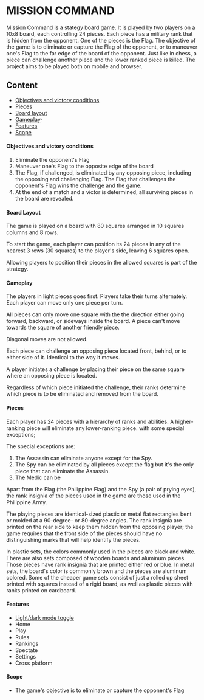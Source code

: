 

# MISSION COMMAND

Mission Command is a stategy board game. It is played by two players on a 10x8 board, each controlling 24 pieces. Each piece has a military rank that is hidden from the opponent. One of the pieces is the Flag. The objective of the game is to eliminate or capture the Flag of the opponent, or to maneuver one's Flag to the far edge of the board of the opponent. Just like in chess, a piece can challenge another piece and the lower ranked piece is killed. The project aims to be played both on mobile and browser.

## Content

- [Objectives and victory conditions](#Objectives-and-victory-conditions)
- [Pieces](#Pieces)
- [Board layout](#Board-layout)
- [Gameplay](#Gameplay)- 
- [Features](#Features)
- [Scope](#Scope)

#### Objectives and victory conditions
1. Eliminate the opponent's Flag
2. Maneuver one's Flag to the opposite edge of the board 
3. The Flag, if challenged, is eliminated by any opposing piece, including the opposing and challenging Flag. The Flag that challenges the opponent's Flag wins the challenge and the game.
4. At the end of a match and a victor is determined, all surviving pieces in the board are revealed.

#### Board Layout
The game is played on a board with 80 squares arranged in 10 squares columns and 8 rows.

To start the game, each player can position its 24 pieces in any of the nearest 3 rows (30 squares) to the player's side, leaving 6 squares open.

Allowing players to position their pieces in the allowed squares is part of the strategy.

#### Gameplay
The players in light pieces goes first. Players take their turns alternately. Each player can move only one piece per turn.

All pieces can only move one square with the the direction either going forward, backward, or sideways inside the board. A piece can't move towards the square of another friendly piece. 

Diagonal moves are not allowed.

Each piece can challenge an opposing piece located front, behind, or to either side of it. Identical to the way it moves. 

A player initiates a challenge by placing their piece on the same square where an opposing piece is located.

Regardless of which piece initiated the challenge, their ranks determine which piece is to be eliminated and removed from the board.

#### Pieces
Each player has 24 pieces with a hierarchy of ranks and abilities. A higher-ranking piece will eliminate any lower-ranking piece. with some special exceptions; 

The special exceptions are:
1. The Assassin can eliminate anyone except for the Spy.
2. The Spy can be eliminated by all pieces except the flag but it's the only piece that can eliminate the Assassin.
3. The Medic can be 

Apart from the Flag (the Philippine Flag) and the Spy (a pair of prying eyes), the rank insignia of the pieces used in the game are those used in the Philippine Army.

The playing pieces are identical-sized plastic or metal flat rectangles bent or molded at a 90-degree- or 80-degree angles. The rank insignia are printed on the rear side to keep them hidden from the opposing player; the game requires that the front side of the pieces should have no distinguishing marks that will help identify the pieces.

In plastic sets, the colors commonly used in the pieces are black and white. There are also sets composed of wooden boards and aluminum pieces. Those pieces have rank insignia that are printed either red or blue. In metal sets, the board's color is commonly brown and the pieces are aluminum colored. Some of the cheaper game sets consist of just a rolled up sheet printed with squares instead of a rigid board, as well as plastic pieces with ranks printed on cardboard.


#### Features

- [Light/dark mode toggle](#lightdark-mode-toggle)
- Home
- Play
- Rules
- Rankings
- Spectate
- Settings
- Cross platform

#### Scope
- The game's objective is to eliminate or capture the opponent's Flag
